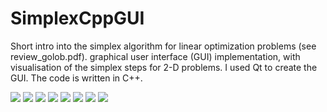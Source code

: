 # SimplexCppGUI
Short intro into the simplex algorithm for linear optimization problems (see review_golob.pdf). graphical user interface (GUI) implementation, with visualisation of the simplex steps for 2-D problems. I used Qt to create the GUI. The code is written in C++.

<img src="images/review_golob-15.svg">
<img src="images/review_golob-16.svg">
<img src="images/review_golob-17.svg">
<img src="images/review_golob-18.svg">
<img src="images/review_golob-19.svg">
<img src="images/review_golob-20.svg">
<img src="images/review_golob-21.svg">
<img src="images/review_golob-22.svg">

